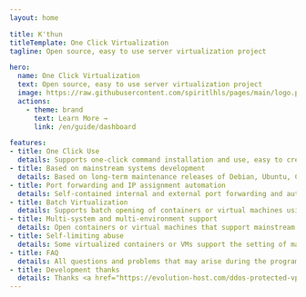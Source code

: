 ```yaml
---
layout: home

title: K'thun
titleTemplate: One Click Virtualization
tagline: Open source, easy to use server virtualization project

hero:
  name: One Click Virtualization
  text: Open source, easy to use server virtualization project
  image: https://raw.githubusercontent.com/spiritlhls/pages/main/logo.png
  actions:
    - theme: brand
      text: Learn More →
      link: /en/guide/dashboard

features:
- title: One Click Use
  details: Supports one-click command installation and use, easy to create virtual machines or containers on X86_64 and ARM architecture servers
- title: Based on mainstream systems development
  details: Based on long-term maintenance releases of Debian, Ubuntu, Centos, etc., there is always a way to virtualize containers or virtual machines, no matter what the system is.
- title: Port forwarding and IP assignment automation
  details: Self-contained internal and external port forwarding and automatic IP address allocation (including IPV6、IPV4), including TCP, UDP, VNC, RDP and other protocols, without manual management
- title: Batch Virtualization
  details: Supports batch opening of containers or virtual machines using KVM, LXC, Docker virtualization
- title: Multi-system and multi-environment support
  details: Open containers or virtual machines that support mainstream systems, including Linux, Windows, MacOS, Android as well as pure browser or desktop environments.
- title: Self-limiting abuse
  details: Some virtualized containers or VMs support the setting of masks and loading limits to avoid being used for abuse.
- title: FAQ
  details: All questions and problems that may arise during the program are answered.
- title: Development thanks
  details: Thanks <a href="https://evolution-host.com/ddos-protected-vps.php"><strong>Evolution Host</strong></a> provides environment for test development
---
```

